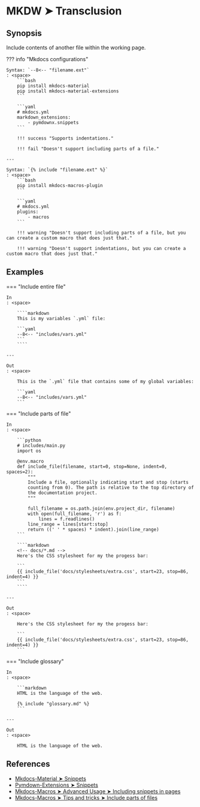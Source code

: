 # MKDW ➤ Transclusion

## Synopsis

Include contents of another file within the working page.

??? info "Mkdocs configurations"

    Syntax: `-​-8<-- "filename.ext"`
    : <space>
        ```bash
        pip install mkdocs-material
        pip install mkdocs-material-extensions
        ```

        ```yaml
        # mkdocs.yml
        markdown_extensions:
            - pymdownx.snippets
        ```

        !!! success "Supports indentations."

        !!! fail "Doesn't support including parts of a file."

    ---

    Syntax: `{​% include "filename.ext" %}`
    : <space>
        ```bash
        pip install mkdocs-macros-plugin
        ```

        ```yaml
        # mkdocs.yml
        plugins:
            - macros
        ```

        !!! warning "Doesn't support including parts of a file, but you can create a custom macro that does just that."

        !!! warning "Doesn't support indentations, but you can create a custom macro that does just that."

## Examples

=== "Include entire file"

    In
    : <space>

        ````markdown
        This is my variables `.yml` file:

        ```yaml
        -​-8<-- "includes/vars.yml"
        ```
        ````

    ---

    Out
    : <space>

        This is the `.yml` file that contains some of my global variables:

        ```yaml
        --8<-- "includes/vars.yml"
        ```

=== "Include parts of file"

    In
    : <space>

        ```python
        # includes/main.py
        import os

        @env.macro
        def include_file(filename, start=0, stop=None, indent=0, spaces=2):
            """
            Include a file, optionally indicating start and stop (starts
            counting from 0). The path is relative to the top directory of
            the documentation project.
            """

            full_filename = os.path.join(env.project_dir, filename)
            with open(full_filename, 'r') as f:
                lines = f.readlines()
            line_range = lines[start:stop]
            return ((' ' * spaces) * indent).join(line_range)
        ```

        ````markdown
        <!-- docs/*.md -->
        Here's the CSS stylesheet for my the progess bar:

        ```
        {​{ include_file('docs/stylesheets/extra.css', start=23, stop=86, indent=4) }}
        ```
        ````

    ---

    Out
    : <space>

        Here's the CSS stylesheet for my the progess bar:

        ```
        {{ include_file('docs/stylesheets/extra.css', start=23, stop=86, indent=4) }}
        ```

=== "Include glossary"

    In
    : <space>

        ```markdown
        HTML is the language of the web.

        {​% include "glossary.md" %}
        ```

    ---

    Out
    : <space>

        HTML is the language of the web.

## References

- [Mkdocs-Material ➤ Snippets](https://squidfunk.github.io/mkdocs-material-insiders/reference/code-blocks/#snippets)
- [Pymdown-Extensions ➤ Snippets](https://facelessuser.github.io/pymdown-extensions/extensions/snippets/)
- [Mkdocs-Macros ➤ Advanced Usage ➤ Including snippets in pages](https://mkdocs-macros-plugin.readthedocs.io/en/latest/advanced/#including-snippets-in-pages)
- [Mkdocs-Macros ➤ Tips and tricks ➤ Include parts of files](https://mkdocs-macros-plugin.readthedocs.io/en/latest/tips/#i-would-like-to-include-a-text-file-from-line-a-to-line-b)
